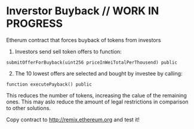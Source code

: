 # Inverstor Buyback // WORK IN PROGRESS

Etherum contract that forces buyback of tokens from investors



1) Investors send sell token offers to function: 

`submitOfferForBuyback(uint256 priceInWeiTotalPerThousend) public `

2) The 10 lowest offers are selected and bought by investee by calling: 

`function executePayback() public `



This reduces the number of tokens, increasing the calue of the remaining ones. 
This may aslo reduce the amount of legal restrictions in comparison to other solutions. 



Copy contract to http://remix.ethereum.org and test it! 
